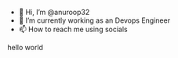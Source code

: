 - 👋 Hi, I’m @anuroop32
- 👀 I’m currently working as an Devops Engineer
- 📫 How to reach me using socials

<!---
anuroop32/anuroop32 is a ✨ special ✨ repository because its `README.md` (this file) appears on your GitHub profile.
You can click the Preview link to take a look at your changes.
--->
hello world
